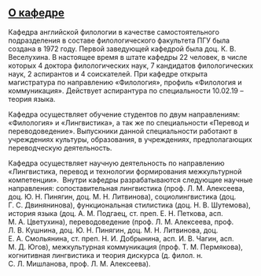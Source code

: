 [О кафедре](http://www.psu.ru/fakultety/fakultet-sovremennykh-inostrannykh-yazykov-i-literatur/kafedry/kafedra-anglijskoj-filologii/o-kafedre)
-----------------------------------------------------------------------------------------------------------------------------




 Кафедра английской филологии в качестве самостоятельного подразделения в составе филологического факультета ПГУ была создана в 1972 году. Первой заведующей кафедрой была доц. К. В. Веселухина. В настоящее время в штате кафедры 22 человек, в числе которых 4 доктора филологических наук, 7 кандидатов филологических наук, 2 аспирантов и 4 соискателей. При кафедре открыта магистратура по направлению «Филология», профиль «Филология и коммуникация». Действует аспирантура по специальности 10.02.19 – теория языка.
   

  

 Кафедра осуществляет обучение студентов по двум направлениям: «Филология» и «Лингвистика», а так же по специальности «Перевод и переводоведение». Выпускники данной специальности работают в учреждениях культуры, образования, в учреждениях, предполагающих переводческую деятельность.
   

  

 Кафедра осуществляет научную деятельность по направлению «Лингвистика, перевод и технологии формирования межкультурной компетенции».  Внутри кафедры разрабатываются следующие научные направления: сопоставительная лингвистика (проф. Л. М. Алексеева, доц. Ю. Н. Пинягин, доц. М. Н. Литвинова), социолингвистика (доц. Г. С. Двинянинова), функциональная стилистика (доц. Н. В. Шутемова), история языка (доц. А. М. Подгаец, ст. преп. Е. Н. Петкова, асп. М. А. Цветухина), переводоведение (проф. Л. М. Алексеева, проф. Л. В. Кушнина, доц. Ю. Н. Пинягин, доц. М. Н. Литвинова, доц. Е. А. Смольянина, ст. преп. Н. И. Добрынина, асп. И. В. Чагин, асп. М. Д. Югов), межкультурная коммуникация (проф. Т. М. Пермякова), когнитивная лингвистика и теория дискурса (д. филол. н. С. Л. Мишланова, проф. Л. М. Алексеева).